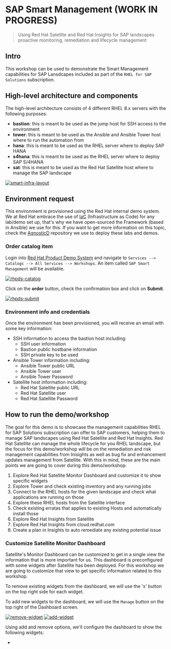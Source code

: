 # SAP Smart Management (**WORK IN PROGRESS**)
> Using Red Hat Satellite and Red Hat Insights for SAP landscapes proactive monitoring, remediation and lifecycle management

## Intro

This workshop can be used to demonstrate the Smart Management capabilities for SAP Lansdcapes included as part of the `RHEL for SAP Solutions` subscription. 

## High-level architecture and components

The high-level architecture consists of 4 different RHEL 8.x servers with the following purposes:

- **bastion**: this is meant to be used as the jump host for SSH access to the environment
- **tower**: this is meant to be used as the Ansible and Ansible Tower host where to run the automation from
- **hana**: this is meant to be used as the RHEL server where to deploy SAP HANA
- **s4hana**: this is meant to be used as the RHEL server where to deploy SAP S/4HANA
- **sat**: this is meant to be used as the Red Hat Satellite host where to manage the SAP landscape

[![smart-infra-layout](img/infra_layout.png)](https://redhat-sap.github.io/sap-workshops/sap-smart-management/img/infra_layout.png)

## Environment request

This environment is provisioned using the Red Hat internal demo system. We at Red Hat embrace the use of [IaC](https://openpracticelibrary.com/practice/everything-as-code/) (Infrastructure as Code) for any lab/demo set up, that's why we have open-sourced the Framework (based in Ansible) we use for this. If you want to get more information on this topic, check the [AgnosticD](https://github.com/redhat-cop/agnosticd) repository we use to deploy these labs and demos.

### Order catalog item

Login into [Red Hat Product Demo System](https://rhpds.redhat.com) and navigate to `Services --> Catalogs --> All Services --> Workshops`. An item called `SAP Smart Management` will be available.

[![rhpds-catalog](img/rhpds01.png)](https://redhat-sap.github.io/sap-workshops/sap-smart-management/img/rhpds01.png)

Click on the **order** button, check the confirmation box and click on **Submit**.

[![rhpds-submit](img/rhpds02.png)](https://redhat-sap.github.io/sap-workshops/sap-smart-management/img/rhpds02.png)

### Environment info and credentials

Once the environment has been provisioned, you will receive an email with some key information:

- SSH information to access the bastion host including:
  - SSH user information
  - Bastion public hostbane information
  - SSH private key to be used
- Ansible Tower information including:
  - Ansible Tower public URL
  - Ansible Tower user
  - Ansible Tower Password
- Satellite host information including:
  - Red Hat Satellite public URL
  - Red Hat Satellite user
  - Red Hat Satellite Password

## How to run the demo/workshop

The goal for this demo is to showcase the management capabilities RHEL for SAP Solutions subscription can offer to SAP customers, helping them to manage SAP landscapes using Red Hat Satellite and Red Hat Insights. Red Hat Satellite can manage the whole lifecycle for you RHEL landscape, but the focus for this demo/workshop will be on the remediation and risk management capabilities from Inisights as well as bug fix and enhancement updates management from Satellite. With this in mind, these are the main points we are going to cover during this demo/workshop:


1. Explore Red Hat Satellite Monitor Dashboard and customize it to show specific widgets
2. Explore Tower and check existing inventory and any running jobs
3. Connect to the RHEL hosts for the given landscape and check what applications are running on those
4. Explore these RHEL hosts from the Satellite interface
5. Check existing erratas that applies to existing Hosts and automatically install those
6. Explore Red Hat Insights from Satellite
7. Explore Red Hat Insights from cloud.redhat.com
8. Create a plan in Insights to auto remediate any existing potential issue


### Customize Satellite Monitor Dashboard

Satellite's Monitor Dashboard can be customized to get in a single view the information that is more important for us. This dashboard is preconfigured with some widgets after Satellite has been deployed. For this workshop we are going to customize that view to get specific information related to this workshop.

To remove existing widgets from the dashboard, we will use the 'x' button on the top right side for each widget.

To add new widgets to the dashboard, we will use the `Manage` button on the top right of the Dashboard screen.

[![remove-widget](img/remove_widget.png)](https://redhat-sap.github.io/sap-workshops/sap-smart-management/img/remove_widget.png)
[![add-widget](img/add_widget.png)](https://redhat-sap.github.io/sap-workshops/sap-smart-management/img/add_widget.png)

Using add and remove options, we'll configure the dashboard to show the following widgets:

- 
